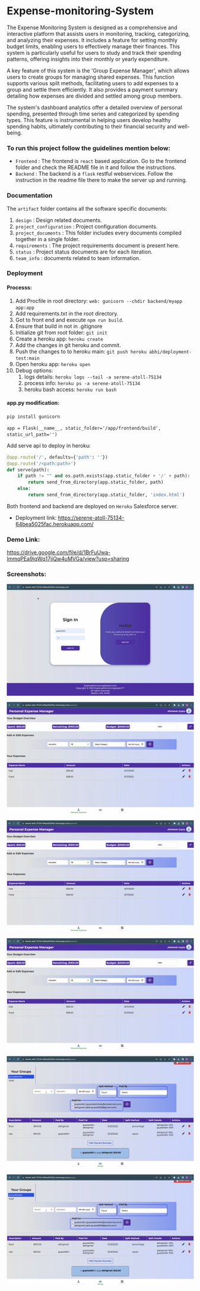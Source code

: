 # Expense-monitoring-System

The Expense Monitoring System is designed as a comprehensive and interactive platform that assists users in monitoring, tracking, categorizing, and analyzing their expenses. It includes a feature for setting monthly budget limits, enabling users to effectively manage their finances. This system is particularly useful for users to study and track their spending patterns, offering insights into their monthly or yearly expenditure.

A key feature of this system is the 'Group Expense Manager', which allows users to create groups for managing shared expenses. This function supports various split methods, facilitating users to add expenses to a group and settle them efficiently. It also provides a payment summary detailing how expenses are divided and settled among group members.

The system's dashboard analytics offer a detailed overview of personal spending, presented through time series and categorized by spending types. This feature is instrumental in helping users develop healthy spending habits, ultimately contributing to their financial security and well-being.

### To run this project follow the guidelines mention below:

- `Frontend` : The frontend is `react` based application. Go to the frontend folder and check the README file in it and follow the instructions.
- `Backend` : The backend is a `flask` restful webservices. Follow the instruction in the readme file there to make the server up and running.

### Documentation

The `artifact` folder contains all the software specific documents:

1. `design` : Design related documents.
2. `project_configuration` : Project configuration documents.
3. `project_documents` : This folder includes every documents compiled together in a single folder.
4. `requirements` : The project requirements document is present here.
5. `status` : Project status documents are for each iteration.
6. `team_info` : documents related to team information.

### Deployment

#### Processs:

1. Add Procfile in root directory: `web: gunicorn --chdir backend/myapp app:app`
2. Add requirements.txt in the root directory.
3. Got to front end and execute `npm run build`.
4. Ensure that build in not in .gitignore
5. Initialize git from root folder: `git init`
6. Create a heroku app: `heroku create`
7. Add the changes in git heroku and commit.
8. Push the changes to to heroku main: `git push heroku abhi/deployment-test:main`
9. Open heroku app: `heroku open`
10. Debug options:
    1. logs details: `heroku logs --tail -a serene-atoll-75134`
    2. process info: `heroku ps -a serene-atoll-75134`
    3. heroku bash access: `heroku run bash`

#### app.py modification:

`pip install gunicorn`

`app = Flask(__name__, static_folder='/app/frontend/build', static_url_path='')`

Add serve api to deploy in heroku:

```python
@app.route('/', defaults={'path': ''})
@app.route('/<path:path>')
def serve(path):
    if path != "" and os.path.exists(app.static_folder + '/' + path):
        return send_from_directory(app.static_folder, path)
    else:
        return send_from_directory(app.static_folder, 'index.html')
```

Both frontend and backend are deployed on `Heroku` Salesforce server.

- Deployment link: https://serene-atoll-75134-64bea5025fac.herokuapp.com/

### Demo Link:

https://drive.google.com/file/d/1BrFuUwa-lmmqPEa9iqWq17jiQw4uMVGa/view?usp=sharing

### Screenshots:

![1712009727323](image/README/1712009727323.png)

![1712009848033](image/README/1712009848033.png)

![1712009848033](image/README/1712009848033.png)

![1712009848033](image/README/1712009848033.png)

![1712010012865](image/README/1712010012865.png)

![1712010012865](image/README/1712010012865.png)
